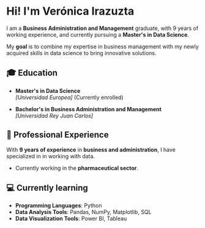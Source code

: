 # Hi! I'm Verónica Irazuzta 

I am a **Business Administration and Management** graduate, with 9 years of working experience, and currently pursuing a **Master's in Data Science**.

My **goal** is to combine my expertise in business management with my newly acquired skills in data science to bring innovative solutions.

## 🎓 Education

- **Master's in Data Science**  
  *[Universidad Europea]* (Currently enrolled)

- **Bachelor's in Business Administration and Management**  
  *[Universidad Rey Juan Carlos]*

## 💼 Professional Experience

With **9 years of experience** in **business and administration**, I have specialized in in working with data. 

- Currently working in the **pharmaceutical sector**.

## 💻 Currently learning
- **Programming Languages**: Python
- **Data Analysis Tools**: Pandas, NumPy, Matplotlib, SQL
- **Data Visualization Tools**: Power BI, Tableau
